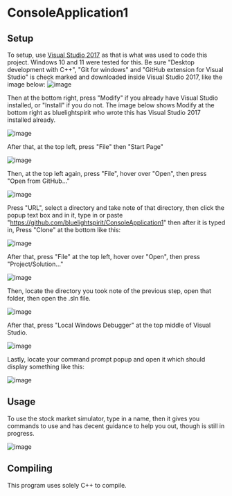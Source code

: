 # ConsoleApplication1
## Setup
To setup, use [Visual Studio 2017](https://aka.ms/vs/15/release/vs_community.exe) as that is what was used to code this project. Windows 10 and 11 were tested for this. Be sure "Desktop development with C++", "Git for windows" and "GitHub extension for Visual Studio" is check marked and downloaded inside Visual Studio 2017, like the image below:
![image](https://github.com/user-attachments/assets/dd559592-a8fd-4f7d-a979-0c8ccf840037)


Then at the bottom right, press "Modify" if you already have Visual Studio installed, or "Install" if you do not. The image below shows Modify at the bottom right as bluelightspirit who wrote this has Visual Studio 2017 installed already.

![image](https://github.com/user-attachments/assets/979a853f-b62b-4fa4-acaa-da191c6fdc6d)

After that, at the top left, press "File" then "Start Page"

![image](https://github.com/user-attachments/assets/810d5469-0a10-4864-9d2c-ab11f088fbfa)

Then, at the top left again, press "File", hover over "Open", then press "Open from GitHub..."

![image](https://github.com/user-attachments/assets/8e3e2a72-0f21-4c42-adeb-2f8099ac75a7)

Press "URL", select a directory and take note of that directory, then click the popup text box and in it, type in or paste "https://github.com/bluelightspirit/ConsoleApplication1" then after it is typed in, Press "Clone" at the bottom like this:

![image](https://github.com/user-attachments/assets/4b24fea1-6452-473f-b3f8-91b8040b2aaf)

After that, press "File" at the top left, hover over "Open", then press "Project/Solution..."

![image](https://github.com/user-attachments/assets/abc46549-b392-43d4-9145-e770ff5baf9a)

Then, locate the directory you took note of the previous step, open that folder, then open the .sln file.

![image](https://github.com/user-attachments/assets/5cf46912-24f5-4ba1-aea2-423082a51ec2)

After that, press "Local Windows Debugger" at the top middle of Visual Studio.

![image](https://github.com/user-attachments/assets/4c155a50-3775-498a-942e-c5b8c4b26e1c)

Lastly, locate your command prompt popup and open it which should display something like this:

![image](https://github.com/user-attachments/assets/8dcba8e9-ce53-4cc0-8b8e-71c47d7ee12d)

## Usage
To use the stock market simulator, type in a name, then it gives you commands to use and has decent guidance to help you out, though is still in progress.

![image](https://github.com/user-attachments/assets/e82f828f-7d4f-4183-a859-97caea366056)

## Compiling
This program uses solely C++ to compile.

